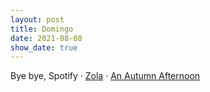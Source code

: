 ```yaml
---
layout: post
title: Domingo
date: 2021-08-08
show_date: true
---
```


Bye bye, Spotify · [Zola](https://letterboxd.com/javier/film/zola/) · [An Autumn Afternoon](https://letterboxd.com/javier/film/an-autumn-afternoon)